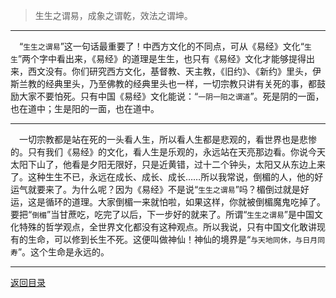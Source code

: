 > 生生之谓易，成象之谓乾，效法之谓坤。
___
&emsp;“``生生之谓易``”这一句话最重要了！中西方文化的不同点，可从《易经》文化“``生生``”两个字中看出来，《易经》的道理是生生，也只有《易经》文化才能够提得出来，西文没有。你们研究西方文化，基督教、天主教，《旧约》、《新约》里头，伊斯兰教的经典里头，乃至佛教的经典里头也一样，一切宗教只讲有关死的事，都鼓励大家不要怕死。只有中国《易经》文化能说：“``一阴一阳之谓道``”。死是阴的一面，也在道中；生是阳的一面，也在道中。
___
&emsp;一切宗教都是站在死的一头看人生，所以看人生都是悲观的，看世界也是悲惨的。只有我们《易经》的文化，看人生是乐观的，永远站在天亮那边看。你说今天太阳下山了，他看是夕阳无限好，只是近黄错，过十二个钟头，太阳又从东边上来了。这种生生不已，永远在成长、成长、成长……所以我常说，倒楣的人，他的好运气就要来了。为什么呢？因为《易经》不是说“``生生之谓易``”吗？楣倒过就是好运，这是循环的道理。大家倒楣一来就怕啦，如果这样，你就被倒楣魔鬼吃掉了。要把“``倒楣``”当甘蔗吃，吃完了以后，下一步好的就来了。所谓“``生生之谓易``”是中国文化特殊的哲学观点，全世界文化都没有这种观点。所以我说，只有中国文化敢讲现有的生命，可以修到长生不死。这便叫做神仙！神仙的境界是“``与天地同休，与日月同寿``”。这个生命是永远的。
___
[返回目录](../../../master/README.md#目录)